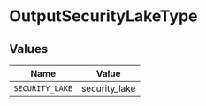 # OutputSecurityLakeType


## Values

| Name            | Value           |
| --------------- | --------------- |
| `SECURITY_LAKE` | security_lake   |